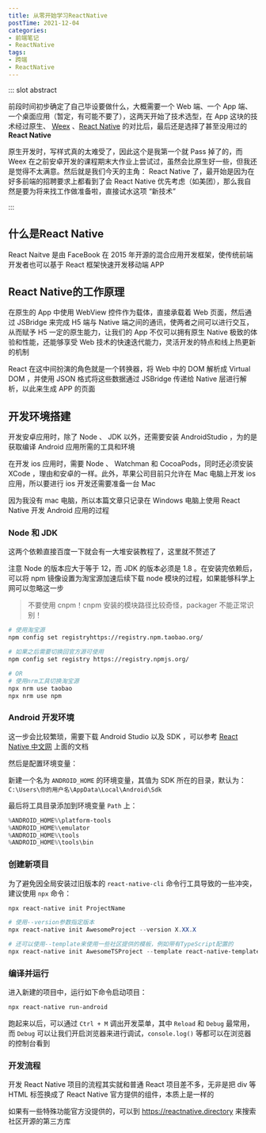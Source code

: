 ```yaml
---
title: 从零开始学习ReactNative
postTime: 2021-12-04
categories: 
- 前端笔记
- ReactNative
tags: 
- 跨端
- ReactNative
---
```

::: slot abstract

前段时间初步确定了自己毕设要做什么，大概需要一个 Web 端、一个 App 端、一个桌面应用（暂定，有可能不要了），这两天开始了技术选型，在 App 这块的技术经过原生、 [Weex](http://emas.weex.io/zh/) 、[React Native](https://reactnative.dev/) 的对比后，最后还是选择了甚至没用过的 **React Native** 

原生开发时，写样式真的太难受了，因此这个是我第一个就 Pass 掉了的，而 Weex 在之前安卓开发的课程期末大作业上尝试过，虽然会比原生好一些，但我还是觉得不太满意。然后就是我们今天的主角： React Native 了，最开始是因为在好多前端的招聘要求上都看到了会 React Native 优先考虑（如美团），那么我自然是要为将来找工作做准备啦，直接试水这项 “新技术”

:::



## 什么是React Native

React Naitve 是由 FaceBook 在 2015 年开源的混合应用开发框架，使传统前端开发者也可以基于 React 框架快速开发移动端 APP



## React Native的工作原理

在原生的 App 中使用 WebView 控件作为载体，直接承载着 Web 页面，然后通过 JSBridge 来完成 H5 端与 Native 端之间的通讯，使两者之间可以进行交互，从而赋予 H5 一定的原生能力，让我们的 App 不仅可以拥有原生 Native 极致的体验和性能，还能够享受 Web 技术的快速迭代能力，灵活开发的特点和线上热更新的机制

React 在这中间扮演的角色就是一个转换器，将 Web 中的 DOM 解析成 Virtual DOM ，并使用 JSON 格式将这些数据通过 JSBridge 传递给 Native 层进行解析，以此来生成 APP 的页面



## 开发环境搭建

开发安卓应用时，除了 Node 、 JDK 以外，还需要安装 AndroidStudio ，为的是获取编译 Android 应用所需的工具和环境

在开发 ios 应用时，需要 Node 、 Watchman 和 CocoaPods，同时还必须安装 XCode ，理由和安卓的一样。此外，苹果公司目前只允许在 Mac 电脑上开发 ios 应用，所以要进行 ios 开发还需要准备一台 Mac

因为我没有 mac 电脑，所以本篇文章只记录在 Windows 电脑上使用 React Native 开发 Android 应用的过程



### Node 和 JDK

这两个依赖直接百度一下就会有一大堆安装教程了，这里就不赘述了

注意 Node 的版本应大于等于 12，而 JDK 的版本必须是 1.8 。在安装完依赖后，可以将 npm 镜像设置为淘宝源加速后续下载 node 模块的过程，如果能够科学上网可以忽略这一步

> 不要使用 cnpm！cnpm 安装的模块路径比较奇怪，packager 不能正常识别！

~~~bash
# 使用淘宝源
npm config set registryhttps://registry.npm.taobao.org/

# 如果之后需要切换回官方源可使用
npm config set registry https://registry.npmjs.org/

# OR
# 使用nrm工具切换淘宝源
npx nrm use taobao
npx nrm use npm
~~~



### Android 开发环境

这一步会比较繁琐，需要下载 Android Studio 以及 SDK ，可以参考 [React Native 中文网](https://www.react-native.cn/docs/environment-setup) 上面的文档

然后是配置环境变量：

新建一个名为 `ANDROID_HOME` 的环境变量，其值为 SDK 所在的目录，默认为： `C:\Users\你的用户名\AppData\Local\Android\Sdk`

最后将工具目录添加到环境变量 `Path` 上：

~~~powershell
%ANDROID_HOME%\platform-tools
%ANDROID_HOME%\emulator
%ANDROID_HOME%\tools
%ANDROID_HOME%\tools\bin
~~~



### 创建新项目

为了避免因全局安装过旧版本的 `react-native-cli` 命令行工具导致的一些冲突，建议使用 `npx` 命令：

~~~powershell
npx react-native init ProjectName

# 使用--version参数指定版本
npx react-native init AwesomeProject --version X.XX.X

# 还可以使用--template来使用一些社区提供的模板，例如带有TypeScript配置的
npx react-native init AwesomeTSProject --template react-native-template-typescript
~~~



### 编译并运行

进入新建的项目中，运行如下命令启动项目：

~~~powershell
npx react-native run-android
~~~

跑起来以后，可以通过 `Ctrl + M` 调出开发菜单，其中 `Reload` 和 `Debug` 最常用，而 `Debug` 可以让我们开启浏览器来进行调试，`console.log()` 等都可以在浏览器的控制台看到



### 开发流程

开发 React Native 项目的流程其实就和普通 React 项目差不多，无非是把 div 等 HTML 标签换成了 React Native 官方提供的组件，本质上是一样的

如果有一些特殊功能官方没提供的，可以到 https://reactnative.directory 来搜索社区开源的第三方库